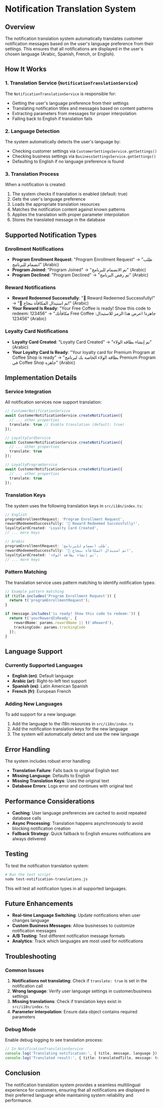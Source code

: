 # Notification Translation System

## Overview

The notification translation system automatically translates customer notification messages based on the user's language preference from their settings. This ensures that all notifications are displayed in the user's chosen language (Arabic, Spanish, French, or English).

## How It Works

### 1. Translation Service (`NotificationTranslationService`)

The `NotificationTranslationService` is responsible for:
- Getting the user's language preference from their settings
- Translating notification titles and messages based on content patterns
- Extracting parameters from messages for proper interpolation
- Falling back to English if translation fails

### 2. Language Detection

The system automatically detects the user's language by:
- Checking customer settings via `CustomerSettingsService.getSettings()`
- Checking business settings via `BusinessSettingsService.getSettings()`
- Defaulting to English if no language preference is found

### 3. Translation Process

When a notification is created:
1. The system checks if translation is enabled (default: true)
2. Gets the user's language preference
3. Loads the appropriate translation resources
4. Matches the notification content against known patterns
5. Applies the translation with proper parameter interpolation
6. Stores the translated message in the database

## Supported Notification Types

### Enrollment Notifications
- **Program Enrollment Request**: "Program Enrollment Request" → "طلب انضمام للبرنامج" (Arabic)
- **Program Joined**: "Program Joined" → "تم الانضمام للبرنامج" (Arabic)
- **Program Declined**: "Program Declined" → "تم رفض البرنامج" (Arabic)

### Reward Notifications
- **Reward Redeemed Successfully**: "🎉 Reward Redeemed Successfully!" → "🎉 تم استبدال المكافأة بنجاح!" (Arabic)
- **Your Reward Is Ready**: "Your Free Coffee is ready! Show this code to redeem: 123456" → "مكافأتك Free Coffee جاهزة! اعرض هذا الرمز للاستبدال: 123456" (Arabic)

### Loyalty Card Notifications
- **Loyalty Card Created**: "Loyalty Card Created" → "تم إنشاء بطاقة الولاء" (Arabic)
- **Your Loyalty Card Is Ready**: "Your loyalty card for Premium Program at Coffee Shop is ready" → "بطاقة الولاء الخاصة بك لبرنامج Premium Program في Coffee Shop جاهزة" (Arabic)

## Implementation Details

### Service Integration

All notification services now support translation:

```typescript
// CustomerNotificationService
await CustomerNotificationService.createNotification({
  // ... other properties
  translate: true // Enable translation (default: true)
});

// LoyaltyCardService
await CustomerNotificationService.createNotification({
  // ... other properties
  translate: true
});

// LoyaltyProgramService
await CustomerNotificationService.createNotification({
  // ... other properties
  translate: true
});
```

### Translation Keys

The system uses the following translation keys in `src/i18n/index.ts`:

```typescript
// English
programEnrollmentRequest: 'Program Enrollment Request',
rewardRedeemedSuccessfully: '🎉 Reward Redeemed Successfully!',
loyaltyCardCreated: 'Loyalty Card Created',
// ... more keys

// Arabic
programEnrollmentRequest: 'طلب انضمام للبرنامج',
rewardRedeemedSuccessfully: '🎉 تم استبدال المكافأة بنجاح!',
loyaltyCardCreated: 'تم إنشاء بطاقة الولاء',
// ... more keys
```

### Pattern Matching

The translation service uses pattern matching to identify notification types:

```typescript
// Example pattern matching
if (title.includes('Program Enrollment Request')) {
  return t('programEnrollmentRequest');
}

if (message.includes('is ready! Show this code to redeem:')) {
  return t('yourRewardIsReady', {
    rewardName: params.rewardName || t('aReward'),
    trackingCode: params.trackingCode
  });
}
```

## Language Support

### Currently Supported Languages
- **English (en)**: Default language
- **Arabic (ar)**: Right-to-left text support
- **Spanish (es)**: Latin American Spanish
- **French (fr)**: European French

### Adding New Languages

To add support for a new language:

1. Add the language to the i18n resources in `src/i18n/index.ts`
2. Add the notification translation keys for the new language
3. The system will automatically detect and use the new language

## Error Handling

The system includes robust error handling:

- **Translation Failure**: Falls back to original English text
- **Missing Language**: Defaults to English
- **Missing Translation Keys**: Uses the original text
- **Database Errors**: Logs error and continues with original text

## Performance Considerations

- **Caching**: User language preferences are cached to avoid repeated database calls
- **Async Processing**: Translation happens asynchronously to avoid blocking notification creation
- **Fallback Strategy**: Quick fallback to English ensures notifications are always delivered

## Testing

To test the notification translation system:

```bash
# Run the test script
node test-notification-translations.js
```

This will test all notification types in all supported languages.

## Future Enhancements

- **Real-time Language Switching**: Update notifications when user changes language
- **Custom Business Messages**: Allow businesses to customize notification messages
- **A/B Testing**: Test different notification message formats
- **Analytics**: Track which languages are most used for notifications

## Troubleshooting

### Common Issues

1. **Notifications not translating**: Check if `translate: true` is set in the notification call
2. **Wrong language**: Verify user language settings in customer/business settings
3. **Missing translations**: Check if translation keys exist in `src/i18n/index.ts`
4. **Parameter interpolation**: Ensure data object contains required parameters

### Debug Mode

Enable debug logging to see translation process:

```typescript
// In NotificationTranslationService
console.log('Translating notification:', { title, message, language });
console.log('Translated result:', { title: translatedTitle, message: translatedMessage });
```

## Conclusion

The notification translation system provides a seamless multilingual experience for customers, ensuring that all notifications are displayed in their preferred language while maintaining system reliability and performance.